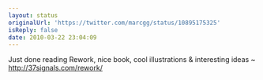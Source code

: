 ```yaml
---
layout: status
originalUrl: 'https://twitter.com/marcgg/status/10895175325'
isReply: false
date: 2010-03-22 23:04:09
---
```


Just done reading Rework, nice book, cool illustrations & interesting ideas ~ http://37signals.com/rework/
